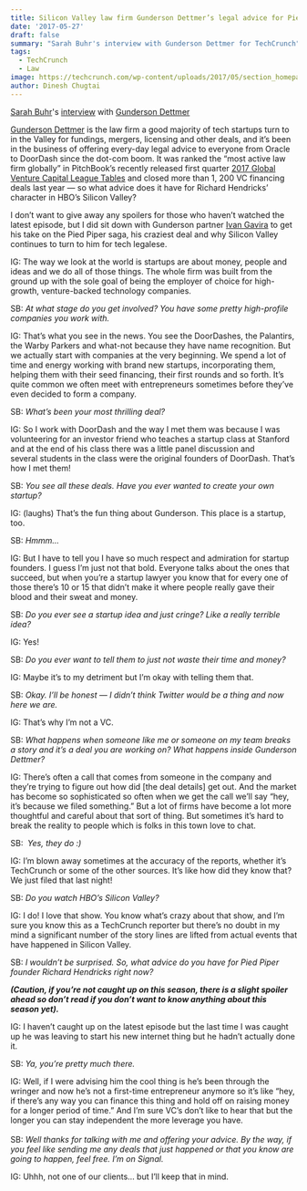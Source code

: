 ```yaml
---
title: Silicon Valley law firm Gunderson Dettmer’s legal advice for Pied Piper
date: '2017-05-27'
draft: false
summary: "Sarah Buhr's interview with Gunderson Dettmer for TechCrunch"
tags:
  - TechCrunch
  - Law
image: https://techcrunch.com/wp-content/uploads/2017/05/section_homepage_bg_2.jpg
author: Dinesh Chugtai
---
```


[Sarah Buhr](https://techcrunch.com/author/sarah-buhr/)'s [interview](https://techcrunch.com/2017/05/27/how-silicon-valley-law-firm-gunderson-dettmer-would-legally-advise-pied-piper/) with [Gunderson Dettmer](https://www.gunder.com/)

[Gunderson Dettmer](https://www.gunder.com/) is the law firm a good majority of tech startups turn to in the Valley for fundings, mergers, licensing and other deals, and it’s been in the business of offering every-day legal advice to everyone from Oracle to DoorDash since the dot-com boom. It was ranked the “most active law firm globally” in PitchBook’s recently released first quarter [2017 Global Venture Capital League Tables](http://files.pitchbook.com/pdf/PitchBook_1Q_2017_Global_League_Tables.pdf) and closed more than 1, 200 VC financing deals last year — so what advice does it have for Richard Hendricks’ character in HBO’s Silicon Valley?

I don’t want to give away any spoilers for those who haven’t watched the latest episode, but I did sit down with Gunderson partner [Ivan Gavira](https://www.linkedin.com/in/ivangaviria/) to get his take on the Pied Piper saga, his craziest deal and why Silicon Valley continues to turn to him for tech legalese.

IG: The way we look at the world is startups are about money, people and ideas and we do all of those things. The whole firm was built from the ground up with the sole goal of being the employer of choice for high-growth, venture-backed technology companies.

SB: *At what stage do you get involved? You have some pretty high-profile companies you work with.*

IG: That’s what you see in the news. You see the DoorDashes, the Palantirs, the Warby Parkers and what-not because they have name recognition. But we actually start with companies at the very beginning. We spend a lot of time and energy working with brand new startups, incorporating them, helping them with their seed financing, their first rounds and so forth. It’s quite common we often meet with entrepreneurs sometimes before they’ve even decided to form a company.

SB: *What’s been your most thrilling deal?*

IG: So I work with DoorDash and the way I met them was because I was volunteering for an investor friend who teaches a startup class at Stanford and at the end of his class there was a little panel discussion and several students in the class were the original founders of DoorDash. That’s how I met them!

SB: *You see all these deals. Have you ever wanted to create your own startup?*

IG: (laughs) That’s the fun thing about Gunderson. This place is a startup, too.

SB: *Hmmm…*

IG: But I have to tell you I have so much respect and admiration for startup founders. I guess I’m just not that bold. Everyone talks about the ones that succeed, but when you’re a startup lawyer you know that for every one of those there’s 10 or 15 that didn’t make it where people really gave their blood and their sweat and money.

SB: *Do you ever see a startup idea and just cringe? Like a really terrible idea?*

IG: Yes!

SB: *Do you ever want to tell them to just not waste their time and money?*

IG: Maybe it’s to my detriment but I’m okay with telling them that.

SB: *Okay. I’ll be honest — I didn’t think Twitter would be a thing and now here we are.*

IG: That’s why I’m not a VC.

SB: *What happens when someone like me or someone on my team breaks a story and it’s a deal you are working on? What happens inside Gunderson Dettmer?*

IG: There’s often a call that comes from someone in the company and they’re trying to figure out how did \[the deal details] get out. And the market has become so sophisticated so often when we get the call we’ll say “hey, it’s because we filed something.” But a lot of firms have become a lot more thoughtful and careful about that sort of thing. But sometimes it’s hard to break the reality to people which is folks in this town love to chat.

SB:  *Yes, they do :)*

IG: I’m blown away sometimes at the accuracy of the reports, whether it’s TechCrunch or some of the other sources. It’s like how did they know that? We just filed that last night!

SB: *Do you watch HBO’s Silicon Valley?*

IG: I do! I love that show. You know what’s crazy about that show, and I’m sure you know this as a TechCrunch reporter but there’s no doubt in my mind a significant number of the story lines are lifted from actual events that have happened in Silicon Valley.

SB: *I wouldn’t be surprised. So, what advice do you have for Pied Piper founder Richard Hendricks right now?*

**_(Caution, if you’re not caught up on this season, there is a slight spoiler ahead so don’t read if you don’t want to know anything about this season yet)._**

IG: I haven’t caught up on the latest episode but the last time I was caught up he was leaving to start his new internet thing but he hadn’t actually done it.

SB: *Ya, you’re pretty much there.*

IG: Well, if I were advising him the cool thing is he’s been through the wringer and now he’s not a first-time entrepreneur anymore so it’s like “hey, if there’s any way you can finance this thing and hold off on raising money for a longer period of time.” And I’m sure VC’s don’t like to hear that but the longer you can stay independent the more leverage you have.\
\
SB: *Well thanks for talking with me and offering your advice. By the way, if you feel like sending me any deals that just happened or that you know are going to happen, feel free. I’m on Signal.*

IG: Uhhh, not one of our clients… but I’ll keep that in mind.
